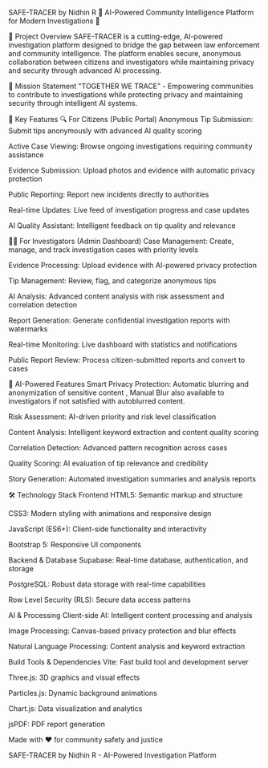 SAFE-TRACER by Nidhin R
🚨 AI-Powered Community Intelligence Platform for Modern Investigations 🚨

🎯 Project Overview
SAFE-TRACER is a cutting-edge, AI-powered investigation platform designed to bridge the gap between law enforcement and community intelligence. The platform enables secure, anonymous collaboration between citizens and investigators while maintaining privacy and security through advanced AI processing.

🌟 Mission Statement
"TOGETHER WE TRACE" - Empowering communities to contribute to investigations while protecting privacy and maintaining security through intelligent AI systems.

🚀 Key Features
🔍 For Citizens (Public Portal)
Anonymous Tip Submission: Submit tips anonymously with advanced AI quality scoring

Active Case Viewing: Browse ongoing investigations requiring community assistance

Evidence Submission: Upload photos and evidence with automatic privacy protection

Public Reporting: Report new incidents directly to authorities

Real-time Updates: Live feed of investigation progress and case updates

AI Quality Assistant: Intelligent feedback on tip quality and relevance

👮‍♂️ For Investigators (Admin Dashboard)
Case Management: Create, manage, and track investigation cases with priority levels

Evidence Processing: Upload evidence with AI-powered privacy protection

Tip Management: Review, flag, and categorize anonymous tips

AI Analysis: Advanced content analysis with risk assessment and correlation detection

Report Generation: Generate confidential investigation reports with watermarks

Real-time Monitoring: Live dashboard with statistics and notifications

Public Report Review: Process citizen-submitted reports and convert to cases

🤖 AI-Powered Features
Smart Privacy Protection: Automatic blurring and anonymization of sensitive content , Manual Blur also available to investigators if not satisfied with autoblurred content.

Risk Assessment: AI-driven priority and risk level classification

Content Analysis: Intelligent keyword extraction and content quality scoring

Correlation Detection: Advanced pattern recognition across cases

Quality Scoring: AI evaluation of tip relevance and credibility

Story Generation: Automated investigation summaries and analysis reports

🛠️ Technology Stack
Frontend
HTML5: Semantic markup and structure

CSS3: Modern styling with animations and responsive design

JavaScript (ES6+): Client-side functionality and interactivity

Bootstrap 5: Responsive UI components

Backend & Database
Supabase: Real-time database, authentication, and storage

PostgreSQL: Robust data storage with real-time capabilities

Row Level Security (RLS): Secure data access patterns

AI & Processing
Client-side AI: Intelligent content processing and analysis

Image Processing: Canvas-based privacy protection and blur effects

Natural Language Processing: Content analysis and keyword extraction

Build Tools & Dependencies
Vite: Fast build tool and development server

Three.js: 3D graphics and visual effects

Particles.js: Dynamic background animations

Chart.js: Data visualization and analytics

jsPDF: PDF report generation

Made with ❤️ for community safety and justice

SAFE-TRACER by Nidhin R - AI-Powered Investigation Platform